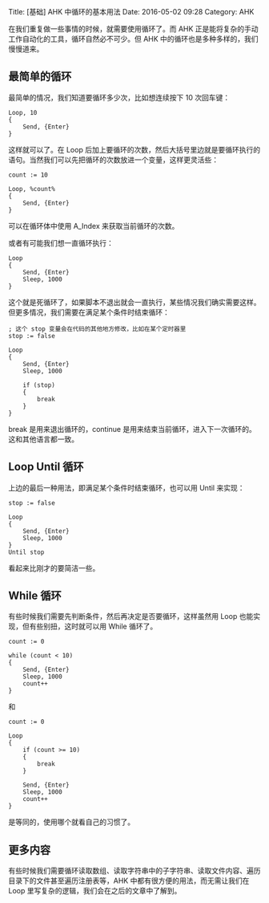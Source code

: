 Title: [基础] AHK 中循环的基本用法
Date: 2016-05-02 09:28
Category: AHK

在我们重复做一些事情的时候，就需要使用循环了。而 AHK 正是能将复杂的手动工作自动化的工具，循环自然必不可少。但 AHK 中的循环也是多种多样的，我们慢慢道来。

## 最简单的循环

最简单的情况，我们知道要循环多少次，比如想连续按下 10 次回车键：

```
Loop, 10
{
    Send, {Enter}
}
```

这样就可以了。在 Loop 后加上要循环的次数，然后大括号里边就是要循环执行的语句。当然我们可以先把循环的次数放进一个变量，这样更灵活些：

```
count := 10

Loop, %count%
{
    Send, {Enter}
}
```

可以在循环体中使用 A_Index 来获取当前循环的次数。

或者有可能我们想一直循环执行：

```
Loop
{
    Send, {Enter}
    Sleep, 1000
}
```

这个就是死循环了，如果脚本不退出就会一直执行，某些情况我们确实需要这样。但更多情况，我们需要在满足某个条件时结束循环：

```
; 这个 stop 变量会在代码的其他地方修改，比如在某个定时器里
stop := false

Loop
{
    Send, {Enter}
    Sleep, 1000

    if (stop)
    {
        break
    }
}
```

break 是用来退出循环的，continue 是用来结束当前循环，进入下一次循环的。这和其他语言都一致。

## Loop Until 循环

上边的最后一种用法，即满足某个条件时结束循环，也可以用 Until 来实现：

```
stop := false

Loop
{
    Send, {Enter}
    Sleep, 1000
}
Until stop
```

看起来比刚才的要简洁一些。

## While 循环

有些时候我们需要先判断条件，然后再决定是否要循环，这样虽然用 Loop 也能实现，但有些别扭，这时就可以用 While 循环了。

```
count := 0

while (count < 10)
{
    Send, {Enter}
    Sleep, 1000
    count++
}
```

和

```
count := 0

Loop
{
    if (count >= 10)
    {
        break
    }

    Send, {Enter}
    Sleep, 1000
    count++
}
```

是等同的，使用哪个就看自己的习惯了。

## 更多内容

有些时候我们需要循环读取数组、读取字符串中的子字符串、读取文件内容、遍历目录下的文件甚至遍历注册表等，AHK 中都有很方便的用法，而无需让我们在 Loop 里写复杂的逻辑，我们会在之后的文章中了解到。
